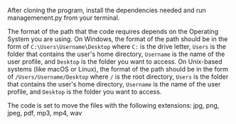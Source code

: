 After cloning the program, install the dependencies needed and run managemenent.py from your terminal.

The format of the path that the code requires depends on the Operating System you are using. 
On Windows, the format of the path should be in the form of `C:\Users\Username\Desktop` where `C:` is the drive letter, `Users` is the folder that contains the user's home directory, `Username` is the name of the user profile, and `Desktop` is the folder you want to access.
On Unix-based systems (like macOS or Linux), the format of the path should be in the form of `/Users/Username/Desktop` where `/` is the root directory, `Users` is the folder that contains the user's home directory, `Username` is the name of the user profile, and `Desktop` is the folder you want to access.

The code is set to move the files with the following extensions:
jpg, png, jpeg, pdf, mp3, mp4, wav
